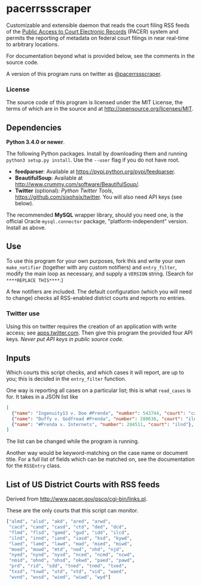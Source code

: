 pacerrssscraper
=================

Customizable and extensible daemon that reads the court filing RSS feeds
of the [Public Access to Court Electronic Records](http://www.pacer.gov/)
(PACER) system and permits the reporting of metadata on federal court filings
in near real-time to arbitrary locations.

For documentation beyond what is provided below,
see the comments in the source code.

A version of this program runs on twitter as [@pacerrssscraper](https://twitter.com/pacerrssscraper).

### License ###
The source code of this program is licensed under the MIT License,
the terms of which are in the source and at http://opensource.org/licenses/MIT.

Dependencies
--------------
**Python 3.4.0 or newer**.

The following Python packages. Install by downloading them and running
`python3 setup.py install`. Use the `--user` flag if you do not have root.

* **feedparser**: Available at https://pypi.python.org/pypi/feedparser.
* **BeautifulSoup**: Available at http://www.crummy.com/software/BeautifulSoup/.
* **Twitter** (optional): *Python Twitter Tools*, https://github.com/sixohsix/twitter.
    You will also need API keys (see below).

The recommended **MySQL** wrapper library, should you need one, is the official Oracle
`mysql.connector` package, "platform-independent" version. Install as above.

Use
------
To use this program for your own purposes, fork this and write your own
`make_notifier` (together with any custom notifiers) and `entry_filter`,
modify the main loop as necessary, and supply a `VERSION` string.
(Search for `****REPLACE THIS****`.)

A few notifiers are included. The default configuration (which you will need
to change) checks all RSS-enabled district courts and reports no entries.

### Twitter use ###
Using this on twitter requires the creation of an application with write
access; see [apps.twitter.com](https://apps.twitter.com/). Then give
this program the provided four API keys. *Never put API keys in public
source code.*

Inputs
---------
Which courts this script checks, and which cases it will report, are up to you;
this is decided in the `entry_filter` function.

One way is reporting all cases on a particular list; this is what `read_cases`
is for. It takes in a JSON list like

```json
[
  {"name": "Ingenuity13 v. Doe #Prenda", "number": 543744, "court": "cacd"},
  {"name": "Duffy v. Godfread #Prenda", "number": 280638, "court": "ilnd"},
  {"name": "#Prenda v. Internets", "number": 284511, "court": "ilnd"},
]
```

The list can be changed while the program is running.

Another way would be keyword-matching on the case name
or document title. For a full list of fields which can
be matched on, see the documentation for the `RSSEntry`
class.

List of US District Courts with RSS feeds 
-----------------------------------------
Derived from http://www.pacer.gov/psco/cgi-bin/links.pl.

These are the only courts that this script can monitor.

```python
["almd", "alsd", "akd", "ared", "arwd",
 "cacd", "cand", "casd", "ctd", "ded", "dcd",
 "flmd", "flsd", "gamd", "gud", "idd", "ilcd",
 "ilnd", "innd", "iand", "iasd", "ksd", "kywd",
 "laed", "lamd", "lawd", "mad", "mied", "miwd",
 "moed", "mowd", "mtd", "ned", "nhd", "njd",
 "nyed", "nynd", "nysd", "nced", "ncmd", "ncwd",
 "nmid", "ohnd", "ohsd", "okwd", "paed", "pawd",
 "prd", "rid", "sdd", "tned", "tnmd", "txed",
 "txsd", "txwd", "utd", "vtd", "vid", "waed",
 "wvnd", "wvsd", "wied", "wiwd", "wyd"]
```
